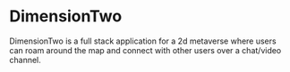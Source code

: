 # DimensionTwo
DimensionTwo is a full stack application for a 2d metaverse where users can roam around the map and connect with other users
over a chat/video channel.